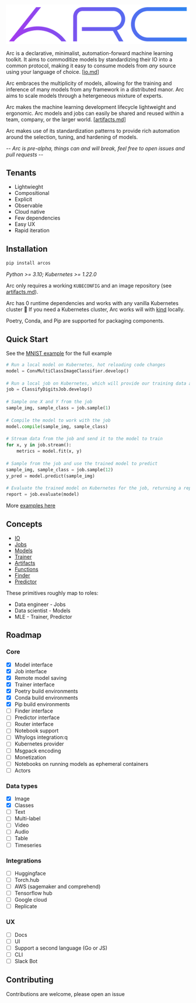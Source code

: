 ![logo](./static/logo.png "Logo")

Arc is a declarative, minimalist, automation-forward machine learning toolkit. It aims to commoditize models by standardizing their IO into a common protocol, making it easy to consume models from _any_ source using your language of choice. [[io.md](./docs/io.md)]   

Arc embraces the multiplicity of models, allowing for the training and inference of many models from any framework in a distributed manor. Arc aims to scale models through a hetergeneous mixture of experts.

Arc makes the machine learning development lifecycle lightweight and ergonomic. Arc models and jobs can easily be shared and reused within a team, company, or the larger world. [[artifacts.md](./docs/artifacts.md)]   

Arc makes use of its standardization patterns to provide rich automation around the selection, tuning, and hardening of models.

-- _Arc is pre-alpha, things can and will break, feel free to open issues and pull requests_ --

## Tenants

* Lightwieght
* Compositional
* Explicit
* Observable
* Cloud native
* Few dependencies
* Easy UX
* Rapid iteration

## Installation

```sh
pip install arcos
```

_Python >= 3.10; Kubernetes >= 1.22.0_

Arc only requires a working `KUBECONFIG` and an image repository (see [artifacts.md](./docs/artifacts.md)). 

Arc has 0 runtime dependencies and works with any vanilla Kubernetes cluster :slightly_smiling_face:  If you need a Kubernetes cluster, Arc works will with [kind](https://kind.sigs.k8s.io/) locally.

Poetry, Conda, and Pip are supported for packaging components.

## Quick Start

See the [MNIST example](examples/mnist/models/keras/classifier.py) for the full example

```python
# Run a local model on Kubernetes, hot reloading code changes
model = ConvMultiClassImageClassifier.develop()

# Run a local job on Kubernetes, which will provide our training data and eval
job = ClassifyDigitsJob.develop()

# Sample one X and Y from the job
sample_img, sample_class = job.sample(1)

# Compile the model to work with the job
model.compile(sample_img, sample_class)

# Stream data from the job and send it to the model to train
for x, y in job.stream():
    metrics = model.fit(x, y)

# Sample from the job and use the trained model to predict
sample_img, sample_class = job.sample(12)
y_pred = model.predict(sample_img)

# Evaluate the trained model on Kubernetes for the job, returning a report
report = job.evaluate(model)
```

More [examples here](./examples)

## Concepts

* [IO](./docs/io.md)
* [Jobs](./docs/jobs.md)
* [Models](./docs/models.md)
* [Trainer](./docs/trainer.md)
* [Artifacts](./docs/artifacts.md)
* [Functions](./docs/functions.md)
* [Finder](./docs/finder.md)
* [Predictor](./docs/predictor.md)

These primitives roughly map to roles:

* Data engineer - Jobs
* Data scientist - Models
* MLE - Trainer, Predictor

## Roadmap

### Core
- [x] Model interface
- [x] Job interface
- [x] Remote model saving
- [x] Trainer interface
- [x] Poetry build environments
- [x] Conda build environments
- [x] Pip build environments
- [ ] Finder interface
- [ ] Predictor interface
- [ ] Router interface
- [ ] Notebook support
- [ ] Whylogs integration:q
- [ ] Kubernetes provider
- [ ] Msgpack encoding
- [ ] Monetization
- [ ] Notebooks on running models as ephemeral containers
- [ ] Actors

### Data types
- [x] Image
- [x] Classes
- [ ] Text
- [ ] Multi-label
- [ ] Video
- [ ] Audio
- [ ] Table
- [ ] Timeseries

### Integrations
- [ ] Huggingface
- [ ] Torch.hub
- [ ] AWS (sagemaker and comprehend)
- [ ] Tensorflow hub
- [ ] Google cloud
- [ ] Replicate

### UX
- [ ] Docs
- [ ] UI
- [ ] Support a second language (Go or JS)
- [ ] CLI
- [ ] Slack Bot

## Contributing

Contributions are welcome, please open an issue